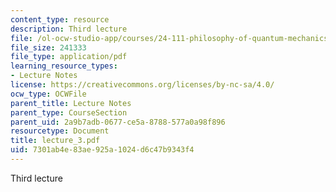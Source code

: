 ```yaml
---
content_type: resource
description: Third lecture
file: /ol-ocw-studio-app/courses/24-111-philosophy-of-quantum-mechanics-spring-2005/7301ab4e83ae925a1024d6c47b9343f4_lecture_3.pdf
file_size: 241333
file_type: application/pdf
learning_resource_types:
- Lecture Notes
license: https://creativecommons.org/licenses/by-nc-sa/4.0/
ocw_type: OCWFile
parent_title: Lecture Notes
parent_type: CourseSection
parent_uid: 2a9b7adb-0677-ce5a-8788-577a0a98f896
resourcetype: Document
title: lecture_3.pdf
uid: 7301ab4e-83ae-925a-1024-d6c47b9343f4
---
```

Third lecture